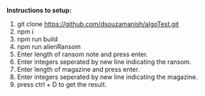 **Instructions to setup:**

1. git clone https://github.com/dsouzamanish/algoTest.git
2. npm i
3. npm run build
4. npm run alienRansom 
5. Enter length of ransom note and press enter.
6. Enter integers seperated by new line indicating the ransom.
7. Enter length of magazine and press enter.
8. Enter integers seperated by new line indicating the magazine.
9. press ctrl + D to get the result.
